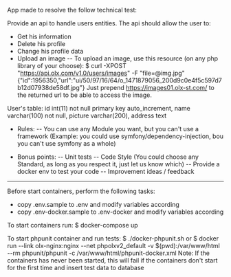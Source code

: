 App made to resolve the follow technical test:

Provide an api to handle users entities. The api should allow the user to:
- Get his information
- Delete his profile
- Change his profile data
- Upload an image
-- To upload an image, use this resource (on any php library of your choose): 
$ curl -XPOST "https://api.olx.com/v1.0/users/images" -F "file=@img.jpg"
{"id":1956350,"url":"ui/50/97/16/64/o_1471879056_200d9c0e4f5c597d7b12d07938de58df.jpg"}
Just prepend https://images01.olx-st.com/ to the returned url to be able to access the image.

User's table:
id int(11) not null primary key auto_increment,
name varchar(100) not null,
picture varchar(200),
address text

- Rules:
-- You can use any Module you want, but you can't use a framework (Example: you could use symfony/dependency-injection, bou you can't use symfony as a whole)

- Bonus points:
-- Unit tests
-- Code Style (You could choose any Standard, as long as you respect it, just let us know which)
-- Provide a docker env to test your code
-- Improvement ideas / feedback

---

Before start containers, perform the following tasks:
* copy .env.sample to .env and modify variables according
* copy .env-docker.sample to .env-docker and modify variables according

To start containers run:
$ docker-compose up

To start phpunit container and run tests:
$ ./docker-phpunit.sh
or
$ docker run --link olx-nginx:nginx --net phpolxv2_default -v $(pwd):/var/www/html --rm phpunit/phpunit -c /var/www/html/phpunit-docker.xml
Note: If the containers has never been started, this will fail if the containers don't start for the first time and insert test data to database
